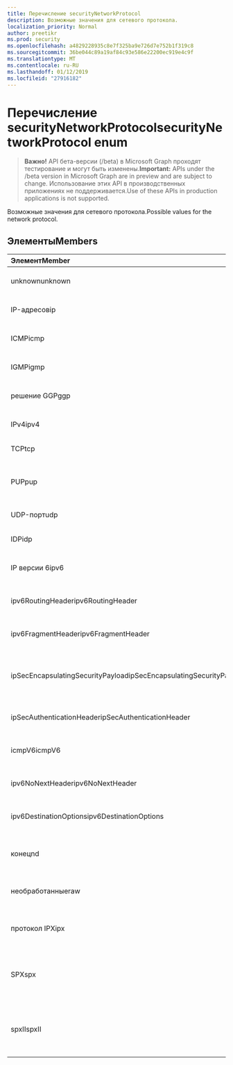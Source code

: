 ```yaml
---
title: Перечисление securityNetworkProtocol
description: Возможные значения для сетевого протокола.
localization_priority: Normal
author: preetikr
ms.prod: security
ms.openlocfilehash: a4829228935c8e7f325ba9e726d7e752b1f319c8
ms.sourcegitcommit: 36be044c89a19af84c93e586e22200ec919e4c9f
ms.translationtype: MT
ms.contentlocale: ru-RU
ms.lasthandoff: 01/12/2019
ms.locfileid: "27916182"
---
```

# <a name="securitynetworkprotocol-enum"></a><span data-ttu-id="694a3-103">Перечисление securityNetworkProtocol</span><span class="sxs-lookup"><span data-stu-id="694a3-103">securityNetworkProtocol enum</span></span>

> <span data-ttu-id="694a3-104">**Важно!** API бета-версии (/beta) в Microsoft Graph проходят тестирование и могут быть изменены.</span><span class="sxs-lookup"><span data-stu-id="694a3-104">**Important:** APIs under the /beta version in Microsoft Graph are in preview and are subject to change.</span></span> <span data-ttu-id="694a3-105">Использование этих API в производственных приложениях не поддерживается.</span><span class="sxs-lookup"><span data-stu-id="694a3-105">Use of these APIs in production applications is not supported.</span></span>

<span data-ttu-id="694a3-106">Возможные значения для сетевого протокола.</span><span class="sxs-lookup"><span data-stu-id="694a3-106">Possible values for the network protocol.</span></span>

## <a name="members"></a><span data-ttu-id="694a3-107">Элементы</span><span class="sxs-lookup"><span data-stu-id="694a3-107">Members</span></span>

|<span data-ttu-id="694a3-108">Элемент</span><span class="sxs-lookup"><span data-stu-id="694a3-108">Member</span></span>|<span data-ttu-id="694a3-109">Значение</span><span class="sxs-lookup"><span data-stu-id="694a3-109">Value</span></span>|<span data-ttu-id="694a3-110">Описание</span><span class="sxs-lookup"><span data-stu-id="694a3-110">Description</span></span>|
|:---|:---|:---|
|<span data-ttu-id="694a3-111">unknown</span><span class="sxs-lookup"><span data-stu-id="694a3-111">unknown</span></span>|<span data-ttu-id="694a3-112">–1</span><span class="sxs-lookup"><span data-stu-id="694a3-112">-1</span></span>|<span data-ttu-id="694a3-113">Неизвестный протокол.</span><span class="sxs-lookup"><span data-stu-id="694a3-113">Unknown protocol.</span></span>|
|<span data-ttu-id="694a3-114">IP-адресов</span><span class="sxs-lookup"><span data-stu-id="694a3-114">ip</span></span>|<span data-ttu-id="694a3-115">0</span><span class="sxs-lookup"><span data-stu-id="694a3-115">0</span></span>|<span data-ttu-id="694a3-116">Протокол Интернета.</span><span class="sxs-lookup"><span data-stu-id="694a3-116">Internet Protocol.</span></span>|
|<span data-ttu-id="694a3-117">ICMP</span><span class="sxs-lookup"><span data-stu-id="694a3-117">icmp</span></span>|<span data-ttu-id="694a3-118">1</span><span class="sxs-lookup"><span data-stu-id="694a3-118">1</span></span>| <span data-ttu-id="694a3-119">Протокол ICMP.</span><span class="sxs-lookup"><span data-stu-id="694a3-119">Internet Control Message Protocol.</span></span>|
|<span data-ttu-id="694a3-120">IGMP</span><span class="sxs-lookup"><span data-stu-id="694a3-120">igmp</span></span>|<span data-ttu-id="694a3-121">2</span><span class="sxs-lookup"><span data-stu-id="694a3-121">2</span></span>| <span data-ttu-id="694a3-122">Протокол IGMP.</span><span class="sxs-lookup"><span data-stu-id="694a3-122">Internet Group Management Protocol.</span></span>|
|<span data-ttu-id="694a3-123">решение GGP</span><span class="sxs-lookup"><span data-stu-id="694a3-123">ggp</span></span>|<span data-ttu-id="694a3-124">3</span><span class="sxs-lookup"><span data-stu-id="694a3-124">3</span></span>| <span data-ttu-id="694a3-125">Протокол шлюз-шлюз.</span><span class="sxs-lookup"><span data-stu-id="694a3-125">Gateway To Gateway Protocol.</span></span>|
|<span data-ttu-id="694a3-126">IPv4</span><span class="sxs-lookup"><span data-stu-id="694a3-126">ipv4</span></span>|<span data-ttu-id="694a3-127">4</span><span class="sxs-lookup"><span data-stu-id="694a3-127">4</span></span>| <span data-ttu-id="694a3-128">Протокол IP версии 4.</span><span class="sxs-lookup"><span data-stu-id="694a3-128">Internet Protocol version 4.</span></span>|
|<span data-ttu-id="694a3-129">TCP</span><span class="sxs-lookup"><span data-stu-id="694a3-129">tcp</span></span>|<span data-ttu-id="694a3-130">6</span><span class="sxs-lookup"><span data-stu-id="694a3-130">6</span></span>| <span data-ttu-id="694a3-131">Протокол.</span><span class="sxs-lookup"><span data-stu-id="694a3-131">Transmission Control Protocol.</span></span>|
|<span data-ttu-id="694a3-132">PUP</span><span class="sxs-lookup"><span data-stu-id="694a3-132">pup</span></span>|<span data-ttu-id="694a3-133">12</span><span class="sxs-lookup"><span data-stu-id="694a3-133">12</span></span>| <span data-ttu-id="694a3-134">Протокол универсальные пакетов PARC.</span><span class="sxs-lookup"><span data-stu-id="694a3-134">PARC Universal Packet Protocol.</span></span>|
|<span data-ttu-id="694a3-135">UDP-порт</span><span class="sxs-lookup"><span data-stu-id="694a3-135">udp</span></span>|<span data-ttu-id="694a3-136">17</span><span class="sxs-lookup"><span data-stu-id="694a3-136">17</span></span>| <span data-ttu-id="694a3-137">Протокол.</span><span class="sxs-lookup"><span data-stu-id="694a3-137">User Datagram Protocol.</span></span>|
|<span data-ttu-id="694a3-138">IDP</span><span class="sxs-lookup"><span data-stu-id="694a3-138">idp</span></span>|<span data-ttu-id="694a3-139">22</span><span class="sxs-lookup"><span data-stu-id="694a3-139">22</span></span>| <span data-ttu-id="694a3-140">Протокол Интернета.</span><span class="sxs-lookup"><span data-stu-id="694a3-140">Internet Datagram Protocol.</span></span>|
|<span data-ttu-id="694a3-141">IP версии 6</span><span class="sxs-lookup"><span data-stu-id="694a3-141">ipv6</span></span>|<span data-ttu-id="694a3-142">41</span><span class="sxs-lookup"><span data-stu-id="694a3-142">41</span></span>| <span data-ttu-id="694a3-143">Протокол IP версии 6 (ipv6).</span><span class="sxs-lookup"><span data-stu-id="694a3-143">Internet Protocol version 6 (ipv6).</span></span>|
|<span data-ttu-id="694a3-144">ipv6RoutingHeader</span><span class="sxs-lookup"><span data-stu-id="694a3-144">ipv6RoutingHeader</span></span>|<span data-ttu-id="694a3-145">43</span><span class="sxs-lookup"><span data-stu-id="694a3-145">43</span></span>| <span data-ttu-id="694a3-146">Заголовок маршрутизации IPv6.</span><span class="sxs-lookup"><span data-stu-id="694a3-146">ipv6 Routing header.</span></span>|
|<span data-ttu-id="694a3-147">ipv6FragmentHeader</span><span class="sxs-lookup"><span data-stu-id="694a3-147">ipv6FragmentHeader</span></span>|<span data-ttu-id="694a3-148">44</span><span class="sxs-lookup"><span data-stu-id="694a3-148">44</span></span>| <span data-ttu-id="694a3-149">Заголовок IPv6 фрагмент кода.</span><span class="sxs-lookup"><span data-stu-id="694a3-149">ipv6 Fragment header.</span></span>|
|<span data-ttu-id="694a3-150">ipSecEncapsulatingSecurityPayload</span><span class="sxs-lookup"><span data-stu-id="694a3-150">ipSecEncapsulatingSecurityPayload</span></span>|<span data-ttu-id="694a3-151">50</span><span class="sxs-lookup"><span data-stu-id="694a3-151">50</span></span>| <span data-ttu-id="694a3-152">Инкапсуляция полезных данных безопасности заголовка IPv6.</span><span class="sxs-lookup"><span data-stu-id="694a3-152">ipv6 Encapsulating Security Payload header.</span></span>|
|<span data-ttu-id="694a3-153">ipSecAuthenticationHeader</span><span class="sxs-lookup"><span data-stu-id="694a3-153">ipSecAuthenticationHeader</span></span>|<span data-ttu-id="694a3-154">51</span><span class="sxs-lookup"><span data-stu-id="694a3-154">51</span></span>| <span data-ttu-id="694a3-155">Заголовок проверки подлинности IPv6.</span><span class="sxs-lookup"><span data-stu-id="694a3-155">ipv6 Authentication header.</span></span>|
|<span data-ttu-id="694a3-156">icmpV6</span><span class="sxs-lookup"><span data-stu-id="694a3-156">icmpV6</span></span>|<span data-ttu-id="694a3-157">58</span><span class="sxs-lookup"><span data-stu-id="694a3-157">58</span></span>| <span data-ttu-id="694a3-158">Протокол ICMP для ipv6.</span><span class="sxs-lookup"><span data-stu-id="694a3-158">Internet Control Message Protocol for ipv6.</span></span>|
|<span data-ttu-id="694a3-159">ipv6NoNextHeader</span><span class="sxs-lookup"><span data-stu-id="694a3-159">ipv6NoNextHeader</span></span>|<span data-ttu-id="694a3-160">59</span><span class="sxs-lookup"><span data-stu-id="694a3-160">59</span></span>| <span data-ttu-id="694a3-161">IPv6 не следующий заголовок.</span><span class="sxs-lookup"><span data-stu-id="694a3-161">ipv6 No next header.</span></span>|
|<span data-ttu-id="694a3-162">ipv6DestinationOptions</span><span class="sxs-lookup"><span data-stu-id="694a3-162">ipv6DestinationOptions</span></span>|<span data-ttu-id="694a3-163">60</span><span class="sxs-lookup"><span data-stu-id="694a3-163">60</span></span>| <span data-ttu-id="694a3-164">Параметры места назначения заголовка IPv6.</span><span class="sxs-lookup"><span data-stu-id="694a3-164">ipv6 Destination Options header.</span></span>|
|<span data-ttu-id="694a3-165">конец</span><span class="sxs-lookup"><span data-stu-id="694a3-165">nd</span></span>|<span data-ttu-id="694a3-166">77</span><span class="sxs-lookup"><span data-stu-id="694a3-166">77</span></span>| <span data-ttu-id="694a3-167">NET протокол диска (неофициальный).</span><span class="sxs-lookup"><span data-stu-id="694a3-167">Net Disk Protocol (unofficial).</span></span>|
|<span data-ttu-id="694a3-168">необработанные</span><span class="sxs-lookup"><span data-stu-id="694a3-168">raw</span></span>|<span data-ttu-id="694a3-169">255</span><span class="sxs-lookup"><span data-stu-id="694a3-169">255</span></span>| <span data-ttu-id="694a3-170">Необработанные пакетов протокола IP-адресов.</span><span class="sxs-lookup"><span data-stu-id="694a3-170">Raw IP packet protocol.</span></span>|
|<span data-ttu-id="694a3-171">протокол IPX</span><span class="sxs-lookup"><span data-stu-id="694a3-171">ipx</span></span>|<span data-ttu-id="694a3-172">1000</span><span class="sxs-lookup"><span data-stu-id="694a3-172">1000</span></span>| <span data-ttu-id="694a3-173">Протокол Exchange пакетов.</span><span class="sxs-lookup"><span data-stu-id="694a3-173">Internet Packet Exchange Protocol.</span></span>|
|<span data-ttu-id="694a3-174">SPX</span><span class="sxs-lookup"><span data-stu-id="694a3-174">spx</span></span>|<span data-ttu-id="694a3-175">1256</span><span class="sxs-lookup"><span data-stu-id="694a3-175">1256</span></span>| <span data-ttu-id="694a3-176">Протокол виртуализированный пакет Exchange.</span><span class="sxs-lookup"><span data-stu-id="694a3-176">Sequenced Packet Exchange protocol.</span></span>|
|<span data-ttu-id="694a3-177">spxII</span><span class="sxs-lookup"><span data-stu-id="694a3-177">spxII</span></span>|<span data-ttu-id="694a3-178">1257</span><span class="sxs-lookup"><span data-stu-id="694a3-178">1257</span></span>| <span data-ttu-id="694a3-179">Виртуализированный пакет Exchange версии 2 протокола.</span><span class="sxs-lookup"><span data-stu-id="694a3-179">Sequenced Packet Exchange version 2 protocol.</span></span>|
